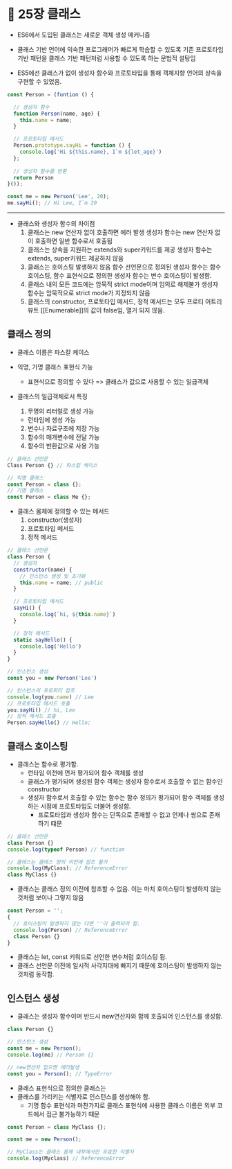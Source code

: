 # 📂 25장 클래스

- ES6에서 도입된 클래스는 새로운 객체 생성 메커니즘
-  클래스 기반 언어에 익숙한 프로그래머가 빠르게 학습할 수 있도록 기존 프로토타입 기반 패턴을 클래스 기반 패턴처럼 사용할 수 있도록 하는 문법적 설탕임

-  ES5에선 클래스가 없이 생성자 함수와 프로토타입을 통해 객체지향 언어의 상속을 구현할 수 있었음.

```js
const Person = (funtion () {

  // 생성자 함수
  function Person(name, age) {
    this.name = name; 
  }

  // 프로토타입 메서드
  Person.prototype.sayHi = function () {
    console.log('Hi ${this.name}, I`m ${let_age}') 
  };
  
  // 생성자 함수를 반환
  return Person
}());

const me = new Person('Lee', 20);
me.sayHi(); // Hi Lee, I`m 20
```

---

- 클래스와 생성자 함수의 차이점
  1. 클래스는 new 연산자 없이 호출하면 에러 발생
    생성자 함수는 new 연산자 없이 호출하면 일반 함수로서 호출됨
  2. 클래스는 상속을 지원하는 extends와 super키워드를 제공
    생성자 함수는 extends, super키워드 제공하지 않음
  3. 클래스는 호이스팅 발생하지 않음
    함수 선언문으로 정의된 생성자 함수는 함수 호이스팅, 함수 표현식으로 정의한 생성자 함수는 변수 호이스팅이 발생함.
  4. 클래스 내의 모든 코드에는 암묵적 strict mode이며 임의로 해제불가
    생성자 함수는 암묵적으로 strict mode가 지정되지 않음
  5. 클래스의 constructor, 프로토타입 메서드, 정적 메서드는 모두 프로티 어트리뷰트 [[Enumerable]]의 값이 false임, 열거 되지 않음.

## 클래스 정의
- 클래스 이름은 파스칼 케이스
- 익명, 가명 클래스 표현식 가능
  - 표현식으로 정의할 수 있다 => 클래스가 값으로 사용할 수 있는 일급객체

- 클래스의 일급객체로서 특징
  1. 무명의 리터럴로 생성 가능
    - 런타임에 생성 가능
  2. 변수나 자료구조에 저장 가능
  3. 함수의 매개변수에 전달 가능
  4. 함수의 반환값으로 사용 가능

```js
// 클래스 선언문
Class Person {} // 파스칼 케이스

// 익명 클래스
const Person = class {};
// 기명 클래스
const Person = class Me {};
```

- 클래스 몸체에 정의할 수 있는 메서드
  1. constructor(생성자)
  2. 프로토타입 메서드
  3. 정적 메서드

```js
// 클래스 선언문
class Person {
  // 생성자
  constructor(name) {
    // 인스턴스 생성 및 초기화
    this.name = name; // public
  }

  // 프로토타입 메서드
  sayHi() {
    console.log(`hi, ${this.name}`)
  }

  // 정적 메서드
  static sayHello() {
    console.log('Hello')
  }
}

// 인스턴스 생성
const you = new Person('Lee')

// 인스턴스의 프로퍼티 참조
console.log(you.name) // Lee
// 프로토타입 메서드 호출
you.sayHi() // hi, Lee
// 정적 메서드 호출
Person.sayHello() // Hello;
```

## 클래스 호이스팅
- 클래스는 함수로 평가함.
  - 런타임 이전에 먼저 평가되어 함수 객체를 생성
  - 클래스가 평가되어 생성된 함수 객체는 생성자 함수로서 호출할 수 없는 함수인 constructor
  - 생성자 함수로서 호출할 수 있는 함수는 함수 정의가 평가되어 함수 객체를 생성하는 시점에 프로토타입도 더불어 생성함.
    - 프로토타입과 생성자 함수는 단독으로 존재할 수 없고 언제나 쌍으로 존재하기 떄문

```js
// 클래스 선언문
class Person {}
console.log(typeof Person) // function

// 클래스는 클래스 정의 이전에 참조 불가
console.log(MyClass); // ReferenceError
class MyClass {}
```
- 클래스는 클래스 정의 이전에 참조할 수 없음. 이는 마치 호이스팅이 발생하지 않는 것처럼 보이나 그렇지 않음

```js
const Person = '';
{
  // 호이스팅이 발생하지 않는 다면 ''이 출력되야 함.
  console.log(Person) // ReferenceError
  class Person {}
}
```

- 클래스는 let, const 키워드로 선언한 변수처럼 호이스팅 됨.
- 클래스 선언문 이전에 일시적 사각지대에 빠지기 때문에 호이스팅이 발생하지 않는 것처럼 동작함.

## 인스턴스 생성

- 클래스는 생성자 함수이며 반드시 new연산자와 함께 호출되어 인스턴스를 생성함.

```js
class Person {}

// 인스턴스 생성
const me = new Person();
console.log(me) // Person {}

// new연산자 없으면 에러발생
const you = Person(); // TypeError
```

- 클래스 표현식으로 정의한 클래스는
- 클래스를 가리키는 식별자로 인스턴스를 생성해야 함.
  - 기명 함수 표현식과 마찬가지로 클래스 표현식에 사용한 클래스 이름은 외부 코드에서 접근 불가능하기 때문

```js
const Person = class MyClass {};

const me = new Person();

// MyClass는 클래스 몸체 내부에서만 유효한 식별자
console.log(Myclass) // ReferenceError
```